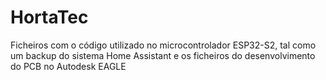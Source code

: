 # HortaTec

Ficheiros com o código utilizado no microcontrolador ESP32-S2, tal como um backup do sistema Home Assistant e os ficheiros do desenvolvimento do PCB no Autodesk EAGLE
